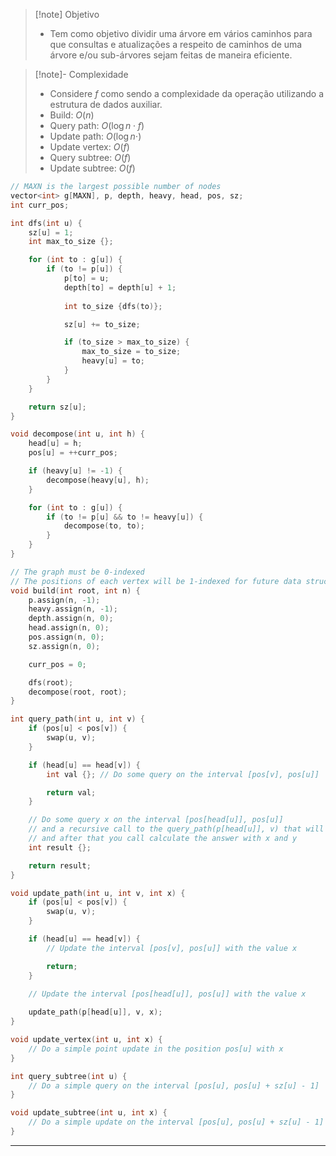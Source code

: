 > [!note] Objetivo
> - Tem como objetivo dividir uma árvore em vários caminhos para que consultas e atualizações a respeito de caminhos de uma árvore e/ou sub-árvores sejam feitas de maneira eficiente.

> [!note]- Complexidade
> - Considere $f$ como sendo a complexidade da operação utilizando a estrutura de dados auxiliar.
> - Build: $O(n)$
> - Query path: $O(\log n \cdot f)$
> - Update path: $O(\log n \cdot)$
> - Update vertex: $O(f)$
> - Query subtree: $O(f)$
> - Update subtree: $O(f)$

```cpp
// MAXN is the largest possible number of nodes
vector<int> g[MAXN], p, depth, heavy, head, pos, sz;
int curr_pos;

int dfs(int u) {
    sz[u] = 1;
    int max_to_size {};

    for (int to : g[u]) {
        if (to != p[u]) {
            p[to] = u;
            depth[to] = depth[u] + 1;
            
            int to_size {dfs(to)};

            sz[u] += to_size;

            if (to_size > max_to_size) {
                max_to_size = to_size;
                heavy[u] = to;
            }
        }
    }

    return sz[u];
}

void decompose(int u, int h) {
    head[u] = h;
    pos[u] = ++curr_pos;

    if (heavy[u] != -1) {
        decompose(heavy[u], h);
    }

    for (int to : g[u]) {
        if (to != p[u] && to != heavy[u]) {
            decompose(to, to);
        }
    }
}

// The graph must be 0-indexed
// The positions of each vertex will be 1-indexed for future data structure uses
void build(int root, int n) {
    p.assign(n, -1);
    heavy.assign(n, -1);
    depth.assign(n, 0);
    head.assign(n, 0);
    pos.assign(n, 0);
    sz.assign(n, 0);

    curr_pos = 0;

    dfs(root);
    decompose(root, root);
}

int query_path(int u, int v) {
    if (pos[u] < pos[v]) {
        swap(u, v);
    }

    if (head[u] == head[v]) {
        int val {}; // Do some query on the interval [pos[v], pos[u]]

        return val;
    }

    // Do some query x on the interval [pos[head[u]], pos[u]]
    // and a recursive call to the query_path(p[head[u]], v) that will return some value y
    // and after that you call calculate the answer with x and y
    int result {};

    return result;
}

void update_path(int u, int v, int x) {
    if (pos[u] < pos[v]) {
        swap(u, v);
    }

    if (head[u] == head[v]) {
        // Update the interval [pos[v], pos[u]] with the value x

        return;
    }

    // Update the interval [pos[head[u]], pos[u]] with the value x
    
    update_path(p[head[u]], v, x);
}

void update_vertex(int u, int x) {
    // Do a simple point update in the position pos[u] with x
}

int query_subtree(int u) {
    // Do a simple query on the interval [pos[u], pos[u] + sz[u] - 1]
}

void update_subtree(int u, int x) {
    // Do a simple update on the interval [pos[u], pos[u] + sz[u] - 1] with the value x
}
```

---
